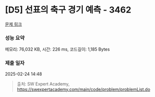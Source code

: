 # [D5] 선표의 축구 경기 예측 - 3462 

[문제 링크](https://swexpertacademy.com/main/code/problem/problemDetail.do?contestProbId=AWFUsJvqAegDFAVB) 

### 성능 요약

메모리: 76,032 KB, 시간: 226 ms, 코드길이: 1,185 Bytes

### 제출 일자

2025-02-24 14:48



> 출처: SW Expert Academy, https://swexpertacademy.com/main/code/problem/problemList.do